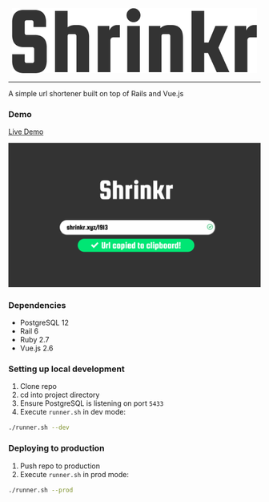 <p align="center">
  <img src="docs/logo.png">
</p>
<hr>

A simple url shortener built on top of Rails and Vue.js

### Demo

[Live Demo](www.shrinkr.xyz)

<p align="center">
  <img src="docs/screenshot.png">
</p>

### Dependencies
- PostgreSQL 12
- Rail 6
- Ruby 2.7
- Vue.js 2.6

### Setting up local development
1. Clone repo
2. cd into project directory
3. Ensure PostgreSQL is listening on port `5433`
4. Execute `runner.sh` in dev mode:
```sh
./runner.sh --dev
```

### Deploying to production
1. Push repo to production
2. Execute `runner.sh` in prod mode:
```sh
./runner.sh --prod
```
